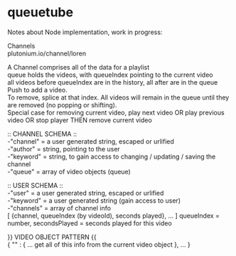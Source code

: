 queuetube  
=========  

Notes about Node implementation, work in progress:  

Channels  
plutonium.io/channel/loren  

A Channel comprises all of the data for a playlist  
queue holds the videos, with queueIndex pointing to the current video  
all videos before queueIndex are in the history, all after are in the queue  
Push to add a video.  
To remove, splice at that index.  All videos will remain in the queue until they are removed (no popping or shifting).  
Special case for removing current video, play next video OR play previous video OR stop player THEN remove current video  

:: CHANNEL SCHEMA ::  
-"channel" = a user generated string, escaped or urlified  
-"author" = string, pointing to the user  
-"keyword" = string, to gain access to changing / updating / saving the channel  
-"queue" = array of video objects (queue)  


:: USER SCHEMA ::  
-"user" = a user generated string, escaped or urlified  
-"keyword" = a user generated string (gain access to user)  
-"channels" = array of channel info  
[ {channel, queueIndex (by videoId), seconds played}, ... ] queueIndex = number, secondsPlayed = seconds played for this video  


}} VIDEO OBJECT PATTERN {{  
{ "<YouTube ID>" : { ... get all of this info from the current video object }, ... }  
